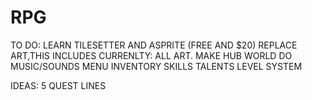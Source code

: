 # RPG
TO DO:
LEARN TILESETTER AND ASPRITE (FREE AND $20)
REPLACE ART,THIS INCLUDES CURRENLTY:
ALL ART.
MAKE HUB WORLD
DO MUSIC/SOUNDS
MENU
INVENTORY
SKILLS
TALENTS
LEVEL SYSTEM


IDEAS:
5 QUEST LINES
